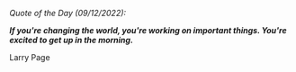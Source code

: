 *Quote of the Day (09/12/2022):*

_**If you're changing the world, you're working on important things. You're excited to get up in the morning.**_

Larry Page